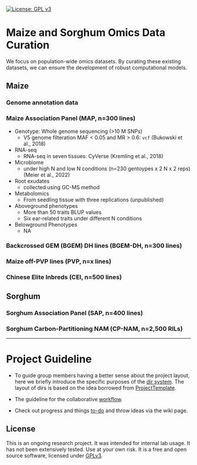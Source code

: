 [![License: GPL v3](https://img.shields.io/badge/License-GPL%20v3-blue.svg)](http://www.gnu.org/licenses/gpl-3.0)

# Maize and Sorghum Omics Data Curation

We focus on population-wide omics datasets. By curating these existing datasets, we can ensure the development of robust computational models.

## Maize

### Genome annotation data

### Maize Association Panel (MAP, n=300 lines)

- Genotype: Whole genome sequencing (>10 M SNPs)
  - V5 genome filteration MAF < 0.05 and MR > 0.6: `vcf` (Bukowski et al., 2018)
- RNA-seq
  - RNA-seq in seven tissues: CyVerse (Kremling et al., 2018)
- Microbiome
  - under high N and low N conditions (n=230 gentoypes x 2 N x 2 reps) (Meier et al., 2022)
- Root exudates
  - collected using GC-MS method 
- Metabolomics
  - From seedling tissue with three replications (unpublished)
- Aboveground phenotypes
  - More than 50 traits BLUP values
  - Six ear-related traits under different N conditions
- Belowground Phenotypes
  - NA


### Backcrossed GEM (BGEM) DH lines (BGEM-DH, n=300 lines)

### Maize off-PVP lines (PVP, n=x lines)


### Chinese Elite Inbreds (CEI, n=500 lines)

## Sorghum

### Sorghum Association Panel (SAP, n=400 lines)

### Sorghum Carbon-Partitioning NAM (CP-NAM, n=2,500 RILs)



------------------------

# Project Guideline

- To guide group members having a better sense about the project layout, here we briefly introduce the specific purposes of the [dir system](https://jyanglab.github.io/2017-01-07-project/). The layout of dirs is based on the idea borrowed from [ProjectTemplate](http://projecttemplate.net/architecture.html).

- The guideline for the collaborative [workflow](https://jyanglab.github.io/2017-01-10-project-using-github/).

- Check out progress and things [to-do](TODO.md) and throw ideas via the wiki page.


## License
This is an ongoing research project. It was intended for internal lab usage. It has not been extensively tested. Use at your own risk.
It is a free and open source software, licensed under [GPLv3](LICENSE).

